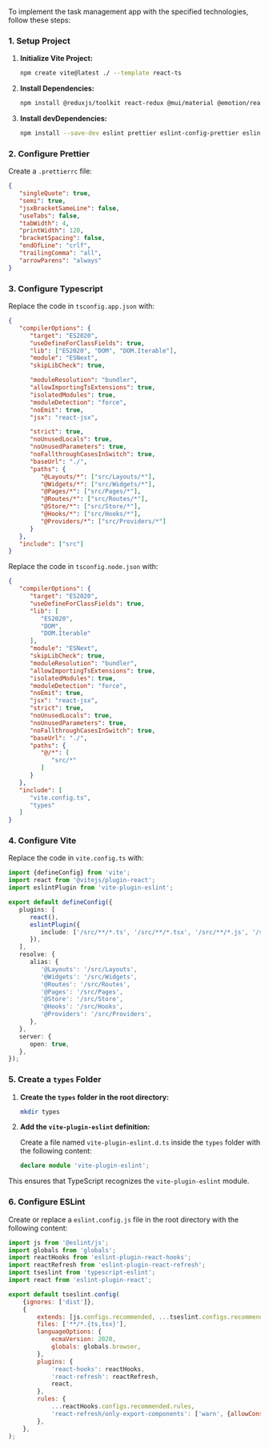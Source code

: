 To implement the task management app with the specified technologies, follow these steps:

### 1. Setup Project

1. **Initialize Vite Project:**
   ```sh
   npm create vite@latest ./ --template react-ts
   ```

2. **Install Dependencies:**
   ```sh
   npm install @reduxjs/toolkit react-redux @mui/material @emotion/react @emotion/styled @mui/icons-material react react-dom react-router react-router-dom
   ```

3. **Install devDependencies:**
   ```sh
   npm install --save-dev eslint prettier eslint-config-prettier eslint-plugin-react eslint-plugin-react-hooks vite-plugin-eslint @types/react @types/react-dom @types/react-router @types/react-router-dom @types/node @eslint/js @vitejs/plugin-react eslint-plugin-react-refresh globals typescript vite
   ```

### 2. Configure Prettier

Create a `.prettierrc` file:
```json
{
   "singleQuote": true,
   "semi": true,
   "jsxBracketSameLine": false,
   "useTabs": false,
   "tabWidth": 4,
   "printWidth": 120,
   "bracketSpacing": false,
   "endOfLine": "crlf",
   "trailingComma": "all",
   "arrowParens": "always"
}
```

### 3. Configure Typescript

Replace the code in `tsconfig.app.json` with:
```json
{
   "compilerOptions": {
      "target": "ES2020",
      "useDefineForClassFields": true,
      "lib": ["ES2020", "DOM", "DOM.Iterable"],
      "module": "ESNext",
      "skipLibCheck": true,

      "moduleResolution": "bundler",
      "allowImportingTsExtensions": true,
      "isolatedModules": true,
      "moduleDetection": "force",
      "noEmit": true,
      "jsx": "react-jsx",

      "strict": true,
      "noUnusedLocals": true,
      "noUnusedParameters": true,
      "noFallthroughCasesInSwitch": true,
      "baseUrl": "./",
      "paths": {
         "@Layouts/*": ["src/Layouts/*"],
         "@Widgets/*": ["src/Widgets/*"],
         "@Pages/*": ["src/Pages/*"],
         "@Routes/*": ["src/Routes/*"],
         "@Store/*": ["src/Store/*"],
         "@Hooks/*": ["src/Hooks/*"],
         "@Providers/*": ["src/Providers/*"]
      }
   },
   "include": ["src"]
}
```

Replace the code in `tsconfig.node.json` with:
```json
{
   "compilerOptions": {
      "target": "ES2020",
      "useDefineForClassFields": true,
      "lib": [
         "ES2020",
         "DOM",
         "DOM.Iterable"
      ],
      "module": "ESNext",
      "skipLibCheck": true,
      "moduleResolution": "bundler",
      "allowImportingTsExtensions": true,
      "isolatedModules": true,
      "moduleDetection": "force",
      "noEmit": true,
      "jsx": "react-jsx",
      "strict": true,
      "noUnusedLocals": true,
      "noUnusedParameters": true,
      "noFallthroughCasesInSwitch": true,
      "baseUrl": "./",
      "paths": {
         "@/*": [
            "src/*"
         ]
      }
   },
   "include": [
      "vite.config.ts",
      "types"
   ]
}
```

### 4. Configure Vite

Replace the code in `vite.config.ts` with:
```ts
import {defineConfig} from 'vite';
import react from '@vitejs/plugin-react';
import eslintPlugin from 'vite-plugin-eslint';

export default defineConfig({
   plugins: [
      react(),
      eslintPlugin({
         include: ['/src/**/*.ts', '/src/**/*.tsx', '/src/**/*.js', '/src/**/*.jsx'],
      }),
   ],
   resolve: {
      alias: {
         '@Layouts': '/src/Layouts',
         '@Widgets': '/src/Widgets',
         '@Routes': '/src/Routes',
         '@Pages': '/src/Pages',
         '@Store': '/src/Store',
         '@Hooks': '/src/Hooks',
         '@Providers': '/src/Providers',
      },
   },
   server: {
      open: true,
   },
});
```

### 5. Create a `types` Folder

1. **Create the `types` folder in the root directory:**

   ```sh
   mkdir types
   ```

2. **Add the `vite-plugin-eslint` definition:**

   Create a file named `vite-plugin-eslint.d.ts` inside the `types` folder with the following content:

   ```typescript
   declare module 'vite-plugin-eslint';
   ```

This ensures that TypeScript recognizes the `vite-plugin-eslint` module.

### 6. Configure ESLint

Create or replace a `eslint.config.js` file in the root directory with the following content:

```js
import js from '@eslint/js';
import globals from 'globals';
import reactHooks from 'eslint-plugin-react-hooks';
import reactRefresh from 'eslint-plugin-react-refresh';
import tseslint from 'typescript-eslint';
import react from 'eslint-plugin-react';

export default tseslint.config(
    {ignores: ['dist']},
    {
        extends: [js.configs.recommended, ...tseslint.configs.recommended],
        files: ['**/*.{ts,tsx}'],
        languageOptions: {
            ecmaVersion: 2020,
            globals: globals.browser,
        },
        plugins: {
            'react-hooks': reactHooks,
            'react-refresh': reactRefresh,
            react,
        },
        rules: {
            ...reactHooks.configs.recommended.rules,
            'react-refresh/only-export-components': ['warn', {allowConstantExport: true}],
        },
    },
);
```
